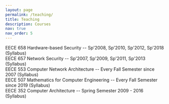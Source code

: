 ```yaml
---
layout: page
permalink: /teaching/
title: Teaching
description: Courses
nav: true
nav_order: 5
---
```


EECE 658   Hardware-based Security -- Sp'2008, Sp'2010, Sp'2012, Sp'2018 (Syllabus)<br>EECE 657   Network Security -- Sp'2007, Sp'2009, Sp'2011, Sp'2013 (Syllabus)<br>EECE 553   Computer Network Architecture -- Every Fall Semester since 2007 (Syllabus)<br>EECE 507   Mathematics for Computer Engineering -- Every Fall Semester since 2019 (Syllabus)<br>EECE 352   Computer Architecture -- Spring Semester 2009 - 2016 (Syllabus)
    
<!-- 
For now, this page is assumed to be a static description of your courses. You can convert it to a collection similar to `_projects/` so that you can have a dedicated page for each course.

Organize your courses by years, topics, or universities, however you like! -->
